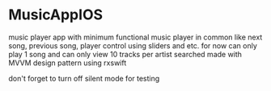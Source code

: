 # MusicAppIOS

music player app with minimum functional music player in common like next song, previous song, player control using sliders and etc.
for now can only play 1 song and can only view 10 tracks per artist searched
made with MVVM design pattern using rxswift

don't forget to turn off silent mode for testing
